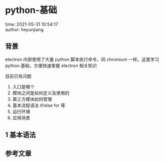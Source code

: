 # python-基础

time: 2021-05-31 10:54:17  
author: heyunjiang

## 背景

electron 内部使用了大量 python 脚本执行命令，同 chromium 一样。这里学习 python 基础，方便快速掌握 electron 相关知识

目前已有问题  
1. 入口是哪个
2. 模块之间是如何定义及使用的
3. 第三方模块如何管理
4. 基本流程语法 if/else for 等
5. 运行环境
6. 应用场景

## 1 基本语法



## 参考文章
